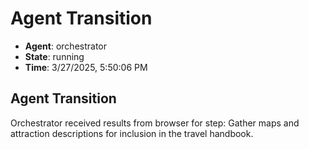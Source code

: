 # Agent Transition

- **Agent**: orchestrator
- **State**: running
- **Time**: 3/27/2025, 5:50:06 PM

## Agent Transition

Orchestrator received results from browser for step: Gather maps and attraction descriptions for inclusion in the travel handbook.

